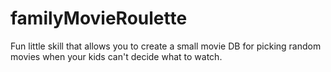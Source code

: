 # familyMovieRoulette
Fun little skill that allows you to create a small movie DB for picking random  movies when your kids can't decide what to watch.
